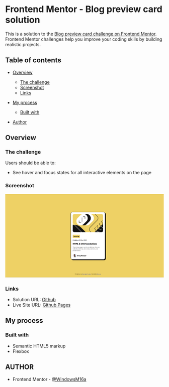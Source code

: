 # Frontend Mentor - Blog preview card solution

This is a solution to the [Blog preview card challenge on Frontend Mentor](https://www.frontendmentor.io/challenges/blog-preview-card-ckPaj01IcS). Frontend Mentor challenges help you improve your coding skills by building realistic projects.

## Table of contents

- [Overview](#overview)
  - [The challenge](#the-challenge)
  - [Screenshot](#screenshot)
  - [Links](#links)
- [My process](#my-process)

  - [Built with](#built-with)

- [Author](#author)

## Overview

### The challenge

Users should be able to:

- See hover and focus states for all interactive elements on the page

### Screenshot

![](/blog-prev-ss.png)

### Links

- Solution URL: [Github](https://github.com/WindowsM16a/blog-preview-card)
- Live Site URL: [Github Pages](https://your-live-site-url.com)

## My process

### Built with

- Semantic HTML5 markup
- Flexbox

## AUTHOR

- Frontend Mentor - [@WindowsM16a](https://www.frontendmentor.io/profile/yourusername)
